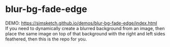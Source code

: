 # blur-bg-fade-edge

DEMO: https://simsketch.github.io/demos/blur-bg-fade-edge/index.html<br/>
If you need to dynamically create a blurred background from an image, then place the same image on top of that background with the right and left sides feathered, then this is the repo for you.
